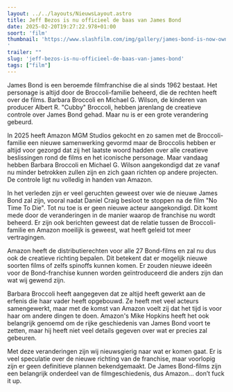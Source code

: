 ```yaml
---
layout: ../../layouts/NieuwsLayout.astro
title: Jeff Bezos is nu officieel de baas van James Bond
date: 2025-02-20T19:27:22.978+01:00
soort: 'film'
thumbnail: 'https://www.slashfilm.com/img/gallery/james-bond-is-now-owned-by-amazon-heres-why-thats-so-shocking/l-intro-1740063481.jpg
'
trailer: ""
slug: 'jeff-bezos-is-nu-officieel-de-baas-van-james-bond'
tags: ["film"]
---
```


James Bond is een beroemde filmfranchise die al sinds 1962 bestaat. Het
personage is altijd door de Broccoli-familie beheerd, die de rechten heeft over
de films. Barbara Broccoli en Michael G. Wilson, de kinderen van producer Albert
R. "Cubby" Broccoli, hebben jarenlang de creatieve controle over James Bond
gehad. Maar nu is er een grote verandering gebeurd.

In 2025 heeft Amazon MGM Studios gekocht en zo samen met de Broccoli-familie een
nieuwe samenwerking gevormd maar de Broccolis hebben er altijd voor gezorgd dat
zij het laatste woord hadden over alle creatieve beslissingen rond de films en
het iconische personage. Maar vandaag hebben Barbara Broccoli en Michael G.
Wilson aangekondigd dat ze vanaf nu minder betrokken zullen zijn en zich gaan
richten op andere projecten. De controle ligt nu volledig in handen van Amazon.

In het verleden zijn er veel geruchten geweest over wie de nieuwe James Bond zal
zijn, vooral nadat Daniel Craig besloot te stoppen na de film "No Time To Die".
Tot nu toe is er geen nieuwe acteur aangekondigd. Dit komt mede door de
veranderingen in de manier waarop de franchise nu wordt beheerd. Er zijn ook
berichten geweest dat de relatie tussen de Broccoli-familie en Amazon moeilijk
is geweest, wat heeft geleid tot meer vertragingen.

Amazon heeft de distributierechten voor alle 27 Bond-films en zal nu dus ook de
creatieve richting bepalen. Dit betekent dat er mogelijk nieuwe soorten films of
zelfs spinoffs kunnen komen. Er zouden nieuwe ideeën voor de Bond-franchise
kunnen worden geïntroduceerd die anders zijn dan wat wij gewend zijn.

Barbara Broccoli heeft aangegeven dat ze altijd heeft gewerkt aan de erfenis die
haar vader heeft opgebouwd. Ze heeft met veel acteurs samengewerkt, maar met de
komst van Amazon voelt zij dat het tijd is voor haar om andere dingen te doen.
Amazon's Mike Hopkins heeft het ook belangrijk genoemd om de rijke geschiedenis
van James Bond voort te zetten, maar hij heeft niet veel details gegeven over
wat er precies zal gebeuren.

Met deze veranderingen zijn wij nieuwsgierig naar wat er komen gaat. Er is veel
speculatie over de nieuwe richting van de franchise, maar voorlopig zijn er geen
definitieve plannen bekendgemaakt. De James Bond-films zijn een belangrijk
onderdeel van de filmgeschiedenis, dus Amazon… don’t fuck it up.